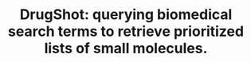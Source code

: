 ---
authors: Kropiwnicki E, Lachmann A, Clarke DJB, Xie Z, Jagodnik KM, Ma'ayan A
carousel: false
dccs:
- LINCS;IDG
doi: 10.1186/s12859-022-04590-5
featured: false
issue: '1'
journal: BMC bioinformatics
keywords: '["Drug Repositioning", "Machine learning", "Gene Library", "Search engine",
  "Text mining", "Transcriptomics", "Drug repurposing", "Transcriptome", "Software"]'
landmark: false
layout: ../../layouts/Publication.astro
page: '76'
pmcid: PMC8858480
pmid: 35183110
title: 'DrugShot: querying biomedical search terms to retrieve prioritized lists of
  small molecules.'
volume: '23'
year: 2022

---